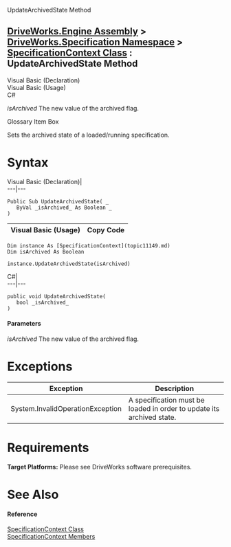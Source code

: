 UpdateArchivedState Method   
  
[DriveWorks.Engine Assembly](topic2156.md) > [DriveWorks.Specification Namespace](topic10764.md) > [SpecificationContext Class](topic11149.md) : UpdateArchivedState Method  
---  
  
Visual Basic (Declaration)    
Visual Basic (Usage)    
C# 

_isArchived_
    The new value of the archived flag.

Glossary Item Box

Sets the archived state of a loaded/running specification. 

# Syntax

Visual Basic (Declaration)|   
---|---  
      
    
    Public Sub UpdateArchivedState( _
       ByVal _isArchived_ As Boolean _
    )   
  
Visual Basic (Usage)| Copy Code  
---|---  
      
    
    Dim instance As [SpecificationContext](topic11149.md)
    Dim isArchived As Boolean
     
    instance.UpdateArchivedState(isArchived)  
  
C#|   
---|---  
      
    
    public void UpdateArchivedState( 
       bool _isArchived_
    )  
  
#### Parameters

 _isArchived_
    The new value of the archived flag.

# Exceptions

Exception| Description  
---|---  
System.InvalidOperationException| A specification must be loaded in order to update its archived state.  
  
# Requirements

**Target Platforms:** Please see DriveWorks software prerequisites.

# See Also

#### Reference

[SpecificationContext Class](topic11149.md)   
[SpecificationContext Members](topic11150.md)


